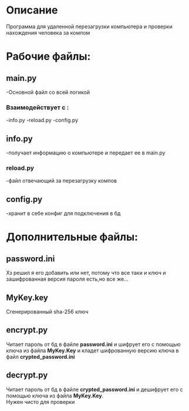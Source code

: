 <h1>Описание</h1>
Программа для удаленной перезагрузки компьютера и проверки нахождения человека за компом
<h1>Рабочие файлы:</h1>
<h2>main.py</h2>
    -Основной файл со всей логикой  <br>
<h3>Взаимодействует с :</h3>
-info.py
-reload.py
-config.py

<h2>info.py</h2>
    -получает информацию о компьютере и передает ее в main.py
<h3>reload.py</h3>
-файл отвечающий за перезагрузку компов
<h2>config.py</h2>
-хранит в себе конфиг для подключения в бд 

<h1>Дополнительные файлы:</h1>
<h2>password.ini</h2>
Хз решил я его добавить или нет, потому что все таки и ключ и зашифрованная версия пароля есть,но все же...


<h2>MyKey.key</h2>
Сгенерированный sha-256 ключ

<h2>encrypt.py</h2>
Читает пароль от бд в файле <b>password.ini</b> и шифрует его с помощью ключа из файла <b>MyKey.Key</b> и кладет шифрованную версию ключа в файл <b>crypted_password.ini</b>

<h2>decrypt.py</h2>
Читает пароль от бд в файле <b>crypted_password.ini</b> и дешифрует его с помощью ключа из файла <b>MyKey.Key</b>.
<br>Нужен чисто для проверки





